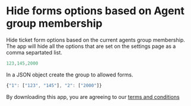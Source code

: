 Hide forms options based on Agent group membership
==================================================

Hide ticket form options based on the current agents group membership. The app will hide all the options that are set on the settings page as a comma separtated list. 

``` javascript
123,145,2000
```

In a JSON object create the group to allowed forms. 

``` javascript 
{"1": ["123", "145"], "2": ["2000"]}
```

By downloading this app, you are agreeing to our [terms and conditions](https://github.com/zendesklabs/wiki/wiki/Terms-and-Conditions)
